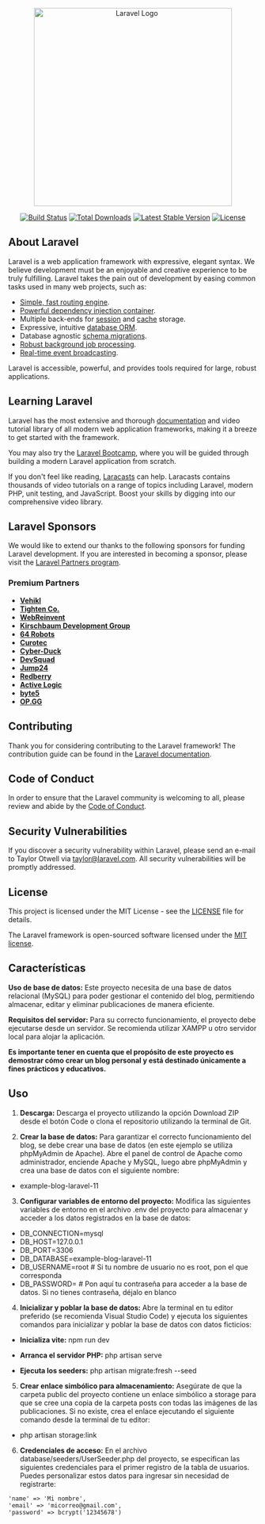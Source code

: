 <p align="center"><a href="https://laravel.com" target="_blank"><img src="https://raw.githubusercontent.com/laravel/art/master/logo-lockup/5%20SVG/2%20CMYK/1%20Full%20Color/laravel-logolockup-cmyk-red.svg" width="400" alt="Laravel Logo"></a></p>

<p align="center">
<a href="https://github.com/laravel/framework/actions"><img src="https://github.com/laravel/framework/workflows/tests/badge.svg" alt="Build Status"></a>
<a href="https://packagist.org/packages/laravel/framework"><img src="https://img.shields.io/packagist/dt/laravel/framework" alt="Total Downloads"></a>
<a href="https://packagist.org/packages/laravel/framework"><img src="https://img.shields.io/packagist/v/laravel/framework" alt="Latest Stable Version"></a>
<a href="https://packagist.org/packages/laravel/framework"><img src="https://img.shields.io/packagist/l/laravel/framework" alt="License"></a>
</p>

## About Laravel

Laravel is a web application framework with expressive, elegant syntax. We believe development must be an enjoyable and creative experience to be truly fulfilling. Laravel takes the pain out of development by easing common tasks used in many web projects, such as:

- [Simple, fast routing engine](https://laravel.com/docs/routing).
- [Powerful dependency injection container](https://laravel.com/docs/container).
- Multiple back-ends for [session](https://laravel.com/docs/session) and [cache](https://laravel.com/docs/cache) storage.
- Expressive, intuitive [database ORM](https://laravel.com/docs/eloquent).
- Database agnostic [schema migrations](https://laravel.com/docs/migrations).
- [Robust background job processing](https://laravel.com/docs/queues).
- [Real-time event broadcasting](https://laravel.com/docs/broadcasting).

Laravel is accessible, powerful, and provides tools required for large, robust applications.

## Learning Laravel

Laravel has the most extensive and thorough [documentation](https://laravel.com/docs) and video tutorial library of all modern web application frameworks, making it a breeze to get started with the framework.

You may also try the [Laravel Bootcamp](https://bootcamp.laravel.com), where you will be guided through building a modern Laravel application from scratch.

If you don't feel like reading, [Laracasts](https://laracasts.com) can help. Laracasts contains thousands of video tutorials on a range of topics including Laravel, modern PHP, unit testing, and JavaScript. Boost your skills by digging into our comprehensive video library.

## Laravel Sponsors

We would like to extend our thanks to the following sponsors for funding Laravel development. If you are interested in becoming a sponsor, please visit the [Laravel Partners program](https://partners.laravel.com).

### Premium Partners

- **[Vehikl](https://vehikl.com/)**
- **[Tighten Co.](https://tighten.co)**
- **[WebReinvent](https://webreinvent.com/)**
- **[Kirschbaum Development Group](https://kirschbaumdevelopment.com)**
- **[64 Robots](https://64robots.com)**
- **[Curotec](https://www.curotec.com/services/technologies/laravel/)**
- **[Cyber-Duck](https://cyber-duck.co.uk)**
- **[DevSquad](https://devsquad.com/hire-laravel-developers)**
- **[Jump24](https://jump24.co.uk)**
- **[Redberry](https://redberry.international/laravel/)**
- **[Active Logic](https://activelogic.com)**
- **[byte5](https://byte5.de)**
- **[OP.GG](https://op.gg)**

## Contributing

Thank you for considering contributing to the Laravel framework! The contribution guide can be found in the [Laravel documentation](https://laravel.com/docs/contributions).

## Code of Conduct

In order to ensure that the Laravel community is welcoming to all, please review and abide by the [Code of Conduct](https://laravel.com/docs/contributions#code-of-conduct).

## Security Vulnerabilities

If you discover a security vulnerability within Laravel, please send an e-mail to Taylor Otwell via [taylor@laravel.com](mailto:taylor@laravel.com). All security vulnerabilities will be promptly addressed.

## License

This project is licensed under the MIT License - see the [LICENSE](LICENSE) file for details.

The Laravel framework is open-sourced software licensed under the [MIT license](https://opensource.org/licenses/MIT).

## Características

**Uso de base de datos:** Este proyecto necesita de una base de datos relacional (MySQL) para poder gestionar el contenido del blog, permitiendo almacenar, editar y eliminar publicaciones de manera eficiente.

**Requisitos del servidor:** Para su correcto funcionamiento, el proyecto debe ejecutarse desde un servidor. Se recomienda utilizar XAMPP u otro servidor local para alojar la aplicación.

**Es importante tener en cuenta que el propósito de este proyecto es demostrar cómo crear un blog personal y está destinado únicamente a fines prácticos y educativos.**

## Uso

1. **Descarga:** Descarga el proyecto utilizando la opción Download ZIP desde el botón Code o clona el repositorio utilizando la terminal de Git.

2. **Crear la base de datos:** Para garantizar el correcto funcionamiento del blog, se debe crear una base de datos (en este ejemplo se utiliza phpMyAdmin de Apache). Abre el panel de control de Apache como administrador, enciende Apache y MySQL, luego abre phpMyAdmin y crea una base de datos con el siguiente nombre:

- example-blog-laravel-11

3. **Configurar variables de entorno del proyecto:** Modifica las siguientes variables de entorno en el archivo .env del proyecto para almacenar y acceder a los datos registrados en la base de datos:
   
- DB_CONNECTION=mysql
- DB_HOST=127.0.0.1
- DB_PORT=3306
- DB_DATABASE=example-blog-laravel-11
- DB_USERNAME=root  # Si tu nombre de usuario no es root, pon el que corresponda
- DB_PASSWORD=      # Pon aquí tu contraseña para acceder a la base de datos. Si no tienes contraseña, déjalo en blanco
   

4. **Inicializar y poblar la base de datos:** Abre la terminal en tu editor preferido (se recomienda Visual Studio Code) y ejecuta los siguientes comandos para inicializar y poblar la base de datos con datos ficticios:

- **Inicializa vite:** npm run dev

- **Arranca el servidor PHP:** php artisan serve

- **Ejecuta los seeders:** php artisan migrate:fresh --seed


5. **Crear enlace simbólico para almacenamiento:** Asegúrate de que la carpeta public del proyecto contiene un enlace simbólico a storage para que se cree una copia de la carpeta posts con todas las imágenes de las publicaciones. Si no existe, crea el enlace ejecutando el siguiente comando desde la terminal de tu editor:

- php artisan storage:link


6. **Credenciales de acceso:** En el archivo database/seeders/UserSeeder.php del proyecto, se especifican las siguientes credenciales para el primer registro de la tabla de usuarios. Puedes personalizar estos datos para ingresar sin necesidad de registrarte:

```
'name' => 'Mi nombre',
'email' => 'micorreo@gmail.com',
'password' => bcrypt('12345678')
```
